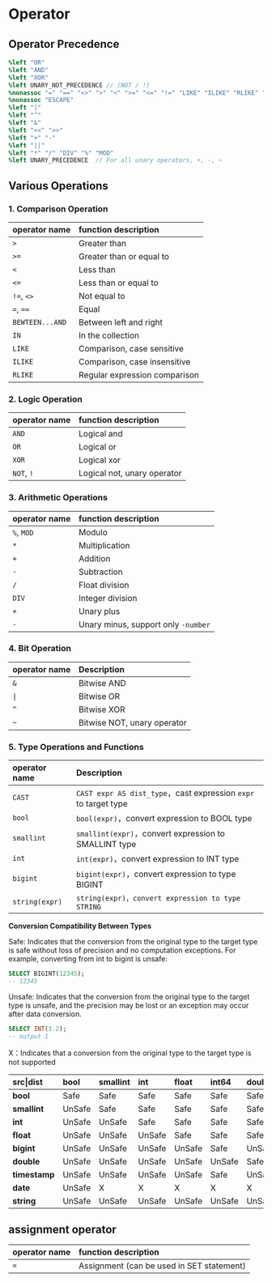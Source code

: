 # Operator

## Operator Precedence

```yacc
%left "OR"
%left "AND"
%left "XOR"
%left UNARY_NOT_PRECEDENCE // (NOT / !)
%nonassoc "=" "==" "<>" ">" "<" ">=" "<=" "!=" "LIKE" "ILIKE" "RLIKE" "IN" "DISTINCT" "BETWEEN" "IS" "NOT_SPECIAL"
%nonassoc "ESCAPE"
%left "|"
%left "^"
%left "&"
%left "<<" ">>"
%left "+" "-"
%left "||"
%left "*" "/" "DIV" "%" "MOD"
%left UNARY_PRECEDENCE  // For all unary operators, +, -, ~
```

## Various Operations

### 1. Comparison Operation

| operator name   | function description         |
| :-------------- | :--------------------------  |
| `>`             | Greater than                 |
| `>=`            | Greater than or equal to     |
| `<`             | Less than                    |
| `<=`            | Less than or equal to        |
| `!=`, `<>`      | Not equal to                 |
| `=`, `==`       | Equal                        |
| `BEWTEEN...AND` | Between left and right       |
| `IN`            | In the collection            |
| `LIKE`          | Comparison, case sensitive   |
| `ILIKE`         | Comparison, case insensitive |
| `RLIKE`         | Regular expression comparison |

### 2. Logic Operation

| operator name    | function description |
| :----------      | :------- |
| `AND`            | Logical and   |
| `OR`             | Logical or   |
| `XOR`            | Logical xor |
| `NOT`, `!`       | Logical not, unary operator   |

### 3. Arithmetic Operations

| operator name   | function description                                |
| :---------      | :-------------------------------------------------- |
| `%`, `MOD`      | Modulo                                              |
| `*`             | Multiplication                                      |
| `+`             | Addition                                            |
| `-`             | Subtraction                                         |
| `/`             | Float division                                      |
| `DIV`           | Integer division                                    |
| `+`             | Unary plus                                          |
| `-`             | Unary minus, support only `-number`                 |

###  4. Bit Operation

| operator name | Description |
| :-------      | :---------- |
| `&`           | Bitwise AND |
| `\|`          | Bitwise OR  |
| `^`           | Bitwise XOR |
| `~`           | Bitwise NOT, unary operator |

### 5. Type Operations and Functions

| operator name       | Description                                                |
| :------------- | :--------------------------------------------------------- |
| `CAST`         | ```CAST expr AS dist_type```，cast expression `expr` to target type |
| `bool`         | `bool(expr)`，convert expression to BOOL type                       |
| `smallint`     | `smallint(expr)`，convert expression to SMALLINT type               |
| `int`          | `int(expr)`，convert expression to INT type                           |
| `bigint`       | `bigint(expr)`，convert expression to type BIGINT                   |
| `string(expr)` | `string(expr)，convert expression to type STRING`                   |

**Conversion Compatibility Between Types**

Safe: Indicates that the conversion from the original type to the target type is safe without loss of precision and no computation exceptions. For example, converting from int to bigint is unsafe:

```sql
SELECT BIGINT(12345);
-- 12345
```

Unsafe: Indicates that the conversion from the original type to the target type is unsafe, and the precision may be lost or an exception may occur after data conversion.

```sql
SELECT INT(1.2);
-- output 1
```

X：Indicates that a conversion from the original type to the target type is not supported

| src\|dist     | bool   | smallint | int    | float  | int64  | double | timestamp | date   | string |
| :------------ | :----- | :------- | :----- | :----- | :----- | :----- | :-------- | :----- | :----- |
| **bool**      | Safe   | Safe     | Safe   | Safe   | Safe   | Safe   | UnSafe    | X      | Safe   |
| **smallint**  | UnSafe | Safe     | Safe   | Safe   | Safe   | Safe   | UnSafe    | X      | Safe   |
| **int**       | UnSafe | UnSafe   | Safe   | Safe   | Safe   | Safe   | UnSafe    | X      | Safe   |
| **float**     | UnSafe | UnSafe   | UnSafe | Safe   | Safe   | Safe   | UnSafe    | X      | Safe   |
| **bigint**    | UnSafe | UnSafe   | UnSafe | UnSafe | Safe   | UnSafe | UnSafe    | X      | Safe   |
| **double**    | UnSafe | UnSafe   | UnSafe | UnSafe | UnSafe | Safe   | UnSafe    | X      | Safe   |
| **timestamp** | UnSafe | UnSafe   | UnSafe | UnSafe | Safe   | UnSafe | Safe      | UnSafe | Safe   |
| **date**      | UnSafe | X        | X      | X      | X      | X      | UnSafe    | Safe   | Safe   |
| **string**    | UnSafe | UnSafe   | UnSafe | UnSafe | UnSafe | UnSafe | UnSafe    | UnSafe | Safe   |

## assignment operator

| operator name | function description                  |
| :------- | :------------------------ |
| `=`      | Assignment (can be used in SET statement) |
